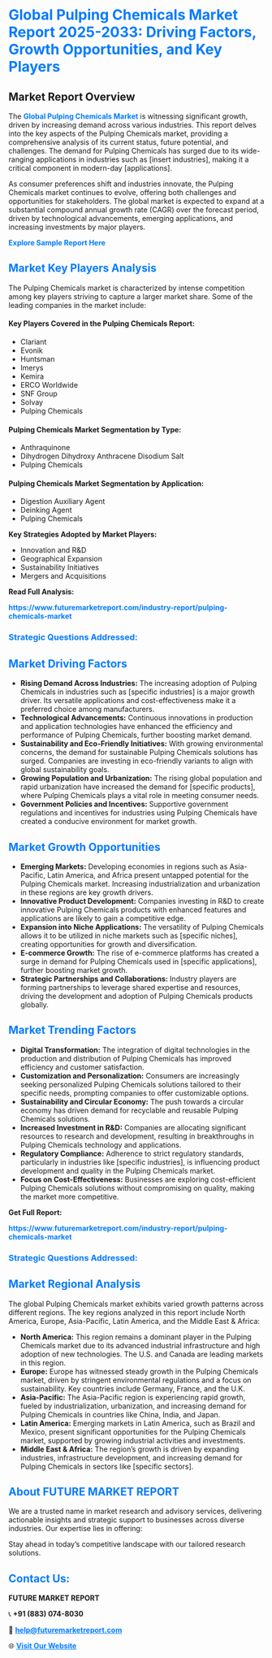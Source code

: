 <h1 style="color: #007BFF;">Global Pulping Chemicals Market Report 2025-2033: Driving Factors, Growth Opportunities, and Key Players</h1>

<section id="overview">
<h2>Market Report Overview</h2>
<p>The <a href="https://www.futuremarketreport.com/industry-report/pulping-chemicals-market" style="color: #007BFF; text-decoration: none;"><strong>Global Pulping Chemicals Market</strong></a> is witnessing significant growth, driven by increasing demand across various industries. This report delves into the key aspects of the Pulping Chemicals market, providing a comprehensive analysis of its current status, future potential, and challenges. The demand for Pulping Chemicals has surged due to its wide-ranging applications in industries such as [insert industries], making it a critical component in modern-day [applications].</p>
<p>As consumer preferences shift and industries innovate, the Pulping Chemicals market continues to evolve, offering both challenges and opportunities for stakeholders. The global market is expected to expand at a substantial compound annual growth rate (CAGR) over the forecast period, driven by technological advancements, emerging applications, and increasing investments by major players.</p>
</section>

<section id="overview">
<p><a href="https://www.futuremarketreport.com/request-sample/reportId=107196" style="color: #007BFF; text-decoration: none;"><strong>Explore Sample Report Here</strong></a></p>
</section>

<section id="key-players">
<h2 style="color: #007BFF;">Market Key Players Analysis</h2>
<p>The Pulping Chemicals market is characterized by intense competition among key players striving to capture a larger market share. Some of the leading companies in the market include:</p>
<h4>Key Players Covered in the Pulping Chemicals Report:</h4>
<ul><li>Clariant</li><li>Evonik</li><li>Huntsman</li><li>Imerys</li><li>Kemira</li><li>ERCO Worldwide</li><li>SNF Group</li><li>Solvay</li><li>Pulping Chemicals</li></ul>
<h4>Pulping Chemicals Market Segmentation by Type:</h4>
<ul><li>Anthraquinone</li><li>Dihydrogen Dihydroxy Anthracene Disodium Salt</li><li>Pulping Chemicals</li></ul>

<h4>Pulping Chemicals Market Segmentation by Application:</h4>
<ul><li>Digestion Auxiliary Agent</li><li>Deinking Agent</li><li>Pulping Chemicals</li></ul>
<p><strong>Key Strategies Adopted by Market Players:</strong></p>
<ul>
<li>Innovation and R&D</li>
<li>Geographical Expansion</li>
<li>Sustainability Initiatives</li>
<li>Mergers and Acquisitions</li>
</ul>
</section>

<section>
<p><strong>Read Full Analysis: </strong></p><a href="https://www.futuremarketreport.com/industry-report/pulping-chemicals-market" style="color: #007BFF; text-decoration: none;"><strong>https://www.futuremarketreport.com/industry-report/pulping-chemicals-market</strong></a>
<h3 style="color: #007BFF;">Strategic Questions Addressed:</h3>
</section>

<section id="driving-factors">
<h2 style="color: #007BFF;">Market Driving Factors</h2>
<ul>
<li><strong>Rising Demand Across Industries:</strong> The increasing adoption of Pulping Chemicals in industries such as [specific industries] is a major growth driver. Its versatile applications and cost-effectiveness make it a preferred choice among manufacturers.</li>
<li><strong>Technological Advancements:</strong> Continuous innovations in production and application technologies have enhanced the efficiency and performance of Pulping Chemicals, further boosting market demand.</li>
<li><strong>Sustainability and Eco-Friendly Initiatives:</strong> With growing environmental concerns, the demand for sustainable Pulping Chemicals solutions has surged. Companies are investing in eco-friendly variants to align with global sustainability goals.</li>
<li><strong>Growing Population and Urbanization:</strong> The rising global population and rapid urbanization have increased the demand for [specific products], where Pulping Chemicals plays a vital role in meeting consumer needs.</li>
<li><strong>Government Policies and Incentives:</strong> Supportive government regulations and incentives for industries using Pulping Chemicals have created a conducive environment for market growth.</li>
</ul>
</section>

<section id="growth-opportunities">
<h2 style="color: #007BFF;">Market Growth Opportunities</h2>
<ul>
<li><strong>Emerging Markets:</strong> Developing economies in regions such as Asia-Pacific, Latin America, and Africa present untapped potential for the Pulping Chemicals market. Increasing industrialization and urbanization in these regions are key growth drivers.</li>
<li><strong>Innovative Product Development:</strong> Companies investing in R&D to create innovative Pulping Chemicals products with enhanced features and applications are likely to gain a competitive edge.</li>
<li><strong>Expansion into Niche Applications:</strong> The versatility of Pulping Chemicals allows it to be utilized in niche markets such as [specific niches], creating opportunities for growth and diversification.</li>
<li><strong>E-commerce Growth:</strong> The rise of e-commerce platforms has created a surge in demand for Pulping Chemicals used in [specific applications], further boosting market growth.</li>
<li><strong>Strategic Partnerships and Collaborations:</strong> Industry players are forming partnerships to leverage shared expertise and resources, driving the development and adoption of Pulping Chemicals products globally.</li>
</ul>
</section>

<section id="trending-factors">
<h2 style="color: #007BFF;">Market Trending Factors</h2>
<ul>
<li><strong>Digital Transformation:</strong> The integration of digital technologies in the production and distribution of Pulping Chemicals has improved efficiency and customer satisfaction.</li>
<li><strong>Customization and Personalization:</strong> Consumers are increasingly seeking personalized Pulping Chemicals solutions tailored to their specific needs, prompting companies to offer customizable options.</li>
<li><strong>Sustainability and Circular Economy:</strong> The push towards a circular economy has driven demand for recyclable and reusable Pulping Chemicals solutions.</li>
<li><strong>Increased Investment in R&D:</strong> Companies are allocating significant resources to research and development, resulting in breakthroughs in Pulping Chemicals technology and applications.</li>
<li><strong>Regulatory Compliance:</strong> Adherence to strict regulatory standards, particularly in industries like [specific industries], is influencing product development and quality in the Pulping Chemicals market.</li>
<li><strong>Focus on Cost-Effectiveness:</strong> Businesses are exploring cost-efficient Pulping Chemicals solutions without compromising on quality, making the market more competitive.</li>
</ul>
</section>

<section>
<p><strong>Get Full Report: </strong></p><a href="https://www.futuremarketreport.com/industry-report/pulping-chemicals-market" style="color: #007BFF; text-decoration: none;"><strong>https://www.futuremarketreport.com/industry-report/pulping-chemicals-market</strong></a>
<h3 style="color: #007BFF;">Strategic Questions Addressed:</h3>
</section>


<section id="regional-analysis">
<h2 style="color: #007BFF;">Market Regional Analysis</h2>
<p>The global Pulping Chemicals market exhibits varied growth patterns across different regions. The key regions analyzed in this report include North America, Europe, Asia-Pacific, Latin America, and the Middle East & Africa:</p>
<ul>
<li><strong>North America:</strong> This region remains a dominant player in the Pulping Chemicals market due to its advanced industrial infrastructure and high adoption of new technologies. The U.S. and Canada are leading markets in this region.</li>
<li><strong>Europe:</strong> Europe has witnessed steady growth in the Pulping Chemicals market, driven by stringent environmental regulations and a focus on sustainability. Key countries include Germany, France, and the U.K.</li>
<li><strong>Asia-Pacific:</strong> The Asia-Pacific region is experiencing rapid growth, fueled by industrialization, urbanization, and increasing demand for Pulping Chemicals in countries like China, India, and Japan.</li>
<li><strong>Latin America:</strong> Emerging markets in Latin America, such as Brazil and Mexico, present significant opportunities for the Pulping Chemicals market, supported by growing industrial activities and investments.</li>
<li><strong>Middle East & Africa:</strong> The region’s growth is driven by expanding industries, infrastructure development, and increasing demand for Pulping Chemicals in sectors like [specific sectors].</li>
</ul>
</section>

<footer>
<h2 style="color: #007BFF;">About FUTURE MARKET REPORT</h2>
<p>We are a trusted name in market research and advisory services, delivering actionable insights and strategic support to businesses across diverse industries. Our expertise lies in offering:</p>

<p>Stay ahead in today’s competitive landscape with our tailored research solutions.</p>

<h2 style="color: #007BFF;">Contact Us:</h2>
<p><strong>FUTURE MARKET REPORT</strong></p>
<p>📞 <strong>+91 (883) 074-8030</strong></p>
<p>📧 <strong><a href="mailto:help@futuremarketreport.com" style="color: #007BFF;">help@futuremarketreport.com</a></strong></p>
<p>🌐 <strong><a href="https://www.futuremarketreport.com/" style="color: #007BFF;">Visit Our Website</a></strong></p>
</footer>